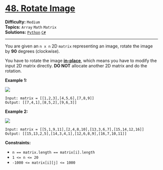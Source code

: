 # [48. Rotate Image](https://leetcode.com/problems/rotate-image/)

**Difficulty:** `Medium`  
**Topics:** `Array` `Math` `Matrix`  
**Solutions:** [`Python`](../../src/python/challenges/problems/rotate_image_test.py) [`C#`](../../src/csharp/challenges/Problems/RotateImage.cs)  

---

You are given an `n x n` 2D `matrix` representing an image, rotate the image by **90** degrees (clockwise).

You have to rotate the image [**in-place**](https://en.wikipedia.org/wiki/In-place_algorithm), which means you have to modify the input 2D matrix directly. **DO NOT** allocate another 2D matrix and do the rotation.

**Example 1:**

![](https://assets.leetcode.com/uploads/2020/08/28/mat1.jpg)

```
Input: matrix = [[1,2,3],[4,5,6],[7,8,9]]
Output: [[7,4,1],[8,5,2],[9,6,3]]
```

**Example 2:**

![](https://assets.leetcode.com/uploads/2020/08/28/mat2.jpg)

```
Input: matrix = [[5,1,9,11],[2,4,8,10],[13,3,6,7],[15,14,12,16]]
Output: [[15,13,2,5],[14,3,4,1],[12,6,8,9],[16,7,10,11]]
```

**Constraints:**

* `n == matrix.length == matrix[i].length`
* `1 <= n <= 20`
* `-1000 <= matrix[i][j] <= 1000`